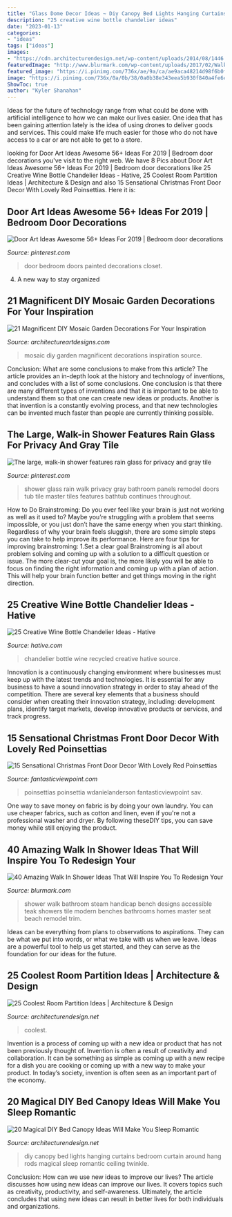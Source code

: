 ```yaml
---
title: "Glass Dome Decor Ideas ~ Diy Canopy Bed Lights Hanging Curtains Bedroom Curtain Around Hang Rods Magical Sleep Romantic Ceiling Twinkle"
description: "25 creative wine bottle chandelier ideas"
date: "2023-01-13"
categories:
- "ideas"
tags: ["ideas"]
images:
- "https://cdn.architecturendesign.net/wp-content/uploads/2014/08/1446.jpg"
featuredImage: "http://www.blurmark.com/wp-content/uploads/2017/02/Walk-in-Shower-Design-10.jpg"
featured_image: "https://i.pinimg.com/736x/ae/9a/ca/ae9aca48214d98f6b0fabed1f82ff48b.jpg"
image: "https://i.pinimg.com/736x/0a/0b/38/0a0b38e343eea5b930f840a4fe6cbcf8--large-shower-gray-tiles.jpg"
ShowToc: true
author: "Kyler Shanahan"
---
```



Ideas for the future of technology range from what could be done with artificial intelligence to how we can make our lives easier. One idea that has been gaining attention lately is the idea of using drones to deliver goods and services. This could make life much easier for those who do not have access to a car or are not able to get to a store.

	

		
looking for Door Art Ideas Awesome 56+ Ideas For 2019 | Bedroom door decorations you've visit to the right web. We have 8 Pics about Door Art Ideas Awesome 56+ Ideas For 2019 | Bedroom door decorations like 25 Creative Wine Bottle Chandelier Ideas - Hative, 25 Coolest Room Partition Ideas | Architecture &amp; Design and also 15 Sensational Christmas Front Door Decor With Lovely Red Poinsettias. Here it is:
		
    
## Door Art Ideas Awesome 56+ Ideas For 2019 | Bedroom Door Decorations

<img loading=lazy src="https://i.pinimg.com/736x/ae/9a/ca/ae9aca48214d98f6b0fabed1f82ff48b.jpg" onerror="this.onerror=null;this.src='https://tse3.mm.bing.net/th?id=OIP.u7or6bQBCVufGBij8Iot9QAAAA&amp;pid=15.1';" alt="Door Art Ideas Awesome 56+ Ideas For 2019 | Bedroom door decorations">

_Source: pinterest.com_

>door bedroom doors painted decorations closet. 

	

4. A new way to stay organized

    
## 21 Magnificent DIY Mosaic Garden Decorations For Your Inspiration

<img loading=lazy src="https://www.architectureartdesigns.com/wp-content/uploads/2016/05/18-11.jpg" onerror="this.onerror=null;this.src='https://tse3.mm.bing.net/th?id=OIP.jLA4RqaS6rVY6AO0U3FT6QHaKx&amp;pid=15.1';" alt="21 Magnificent DIY Mosaic Garden Decorations For Your Inspiration">

_Source: architectureartdesigns.com_

>mosaic diy garden magnificent decorations inspiration source. 

	

Conclusion: What are some conclusions to make from this article?
The article provides an in-depth look at the history and technology of inventions, and concludes with a list of some conclusions. One conclusion is that there are many different types of inventions and that it is important to be able to understand them so that one can create new ideas or products. Another is that invention is a constantly evolving process, and that new technologies can be invented much faster than people are currently thinking possible.

    
## The Large, Walk-in Shower Features Rain Glass For Privacy And Gray Tile

<img loading=lazy src="https://i.pinimg.com/736x/0a/0b/38/0a0b38e343eea5b930f840a4fe6cbcf8--large-shower-gray-tiles.jpg" onerror="this.onerror=null;this.src='https://tse2.mm.bing.net/th?id=OIP.v-cMjZUYSW-j1_JsP7R-WwHaLH&amp;pid=15.1';" alt="The large, walk-in shower features rain glass for privacy and gray tile">

_Source: pinterest.com_

>shower glass rain walk privacy gray bathroom panels remodel doors tub tile master tiles features bathtub continues throughout. 

	

How to Do Brainstroming:
Do you ever feel like your brain is just not working as well as it used to? Maybe you’re struggling with a problem that seems impossible, or you just don’t have the same energy when you start thinking. Regardless of why your brain feels sluggish, there are some simple steps you can take to help improve its performance. Here are four tips for improving brainstroming: 
1.Set a clear goal
Brainstroming is all about problem solving and coming up with a solution to a difficult question or issue. The more clear-cut your goal is, the more likely you will be able to focus on finding the right information and coming up with a plan of action. This will help your brain function better and get things moving in the right direction. 

    
## 25 Creative Wine Bottle Chandelier Ideas - Hative

<img loading=lazy src="https://hative.com/wp-content/uploads/2014/03/wine-bottle-chandeliers/5-homemade-recycled-chandelier.jpg" onerror="this.onerror=null;this.src='https://tse2.mm.bing.net/th?id=OIP.7y-GC5s7t9jO_ELjTRTEpwHaJW&amp;pid=15.1';" alt="25 Creative Wine Bottle Chandelier Ideas - Hative">

_Source: hative.com_

>chandelier bottle wine recycled creative hative source. 

	

Innovation is a continuously changing environment where businesses must keep up with the latest trends and technologies. It is essential for any business to have a sound innovation strategy in order to stay ahead of the competition. There are several key elements that a business should consider when creating their innovation strategy, including: development plans, identify target markets, develop innovative products or services, and track progress.

    
## 15 Sensational Christmas Front Door Decor With Lovely Red Poinsettias

<img loading=lazy src="http://www.fantasticviewpoint.com/wp-content/uploads/2016/12/sav.jpg" onerror="this.onerror=null;this.src='https://tse4.mm.bing.net/th?id=OIP.OVHPr5mdCxOFCDBgL_-xsADNEs&amp;pid=15.1';" alt="15 Sensational Christmas Front Door Decor With Lovely Red Poinsettias">

_Source: fantasticviewpoint.com_

>poinsettias poinsettia wdanielanderson fantasticviewpoint sav. 

	

One way to save money on fabric is by doing your own laundry. You can use cheaper fabrics, such as cotton and linen, even if you're not a professional washer and dryer. By following theseDIY tips, you can save money while still enjoying the product.

    
## 40 Amazing Walk In Shower Ideas That Will Inspire You To Redesign Your

<img loading=lazy src="http://www.blurmark.com/wp-content/uploads/2017/02/Walk-in-Shower-Design-10.jpg" onerror="this.onerror=null;this.src='https://tse3.mm.bing.net/th?id=OIP.KngMZ9M7VzgRChUZyo8z3AHaJ1&amp;pid=15.1';" alt="40 Amazing Walk In Shower Ideas That Will Inspire You To Redesign Your">

_Source: blurmark.com_

>shower walk bathroom steam handicap bench designs accessible teak showers tile modern benches bathrooms homes master seat beach remodel trim. 

	

Ideas can be everything from plans to observations to aspirations. They can be what we put into words, or what we take with us when we leave. Ideas are a powerful tool to help us get started, and they can serve as the foundation for our ideas for the future.

    
## 25 Coolest Room Partition Ideas | Architecture &amp; Design

<img loading=lazy src="https://cdn.architecturendesign.net/wp-content/uploads/2014/08/1446.jpg" onerror="this.onerror=null;this.src='https://tse1.mm.bing.net/th?id=OIP.6iDV5z49ztLLQfWfhoEl0AHaJV&amp;pid=15.1';" alt="25 Coolest Room Partition Ideas | Architecture &amp; Design">

_Source: architecturendesign.net_

>coolest. 

	

Invention is a process of coming up with a new idea or product that has not been previously thought of. Invention is often a result of creativity and collaboration. It can be something as simple as coming up with a new recipe for a dish you are cooking or coming up with a new way to make your product. In today’s society, invention is often seen as an important part of the economy.

    
## 20 Magical DIY Bed Canopy Ideas Will Make You Sleep Romantic

<img loading=lazy src="http://cdn.architecturendesign.net/wp-content/uploads/2015/07/AD-DIY-Bed-Canopy-10.jpg" onerror="this.onerror=null;this.src='https://tse2.mm.bing.net/th?id=OIP.ohSb7bFCIAILYKSyLgIbxwHaJ4&amp;pid=15.1';" alt="20 Magical DIY Bed Canopy Ideas Will Make You Sleep Romantic">

_Source: architecturendesign.net_

>diy canopy bed lights hanging curtains bedroom curtain around hang rods magical sleep romantic ceiling twinkle. 

	

Conclusion: How can we use new ideas to improve our lives?
The article discusses how using new ideas can improve our lives. It covers topics such as creativity, productivity, and self-awareness. Ultimately, the article concludes that using new ideas can result in better lives for both individuals and organizations.

